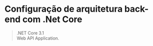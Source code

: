# Configuração de arquitetura back-end com .Net Core

> .NET Core 3.1<br>
> Web API Application.<br>
